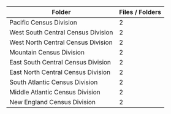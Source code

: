 | Folder                             |   Files / Folders |
|------------------------------------|-------------------|
| Pacific Census Division            |                 2 |
| West South Central Census Division |                 2 |
| West North Central Census Division |                 2 |
| Mountain Census Division           |                 2 |
| East South Central Census Division |                 2 |
| East North Central Census Division |                 2 |
| South Atlantic Census Division     |                 2 |
| Middle Atlantic Census Division    |                 2 |
| New England Census Division        |                 2 |